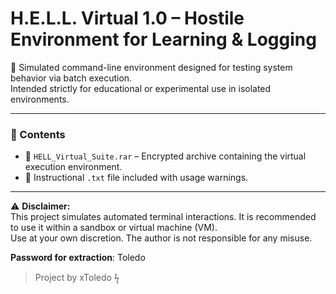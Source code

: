# H.E.L.L. Virtual 1.0 – Hostile Environment for Learning & Logging

🧪 Simulated command-line environment designed for testing system behavior via batch execution.  
Intended strictly for educational or experimental use in isolated environments.

---

### 📁 Contents
- 🔹 `HELL_Virtual_Suite.rar` – Encrypted archive containing the virtual execution environment.
- 🔹 Instructional `.txt` file included with usage warnings.

---

⚠️ **Disclaimer:**  
This project simulates automated terminal interactions. It is recommended to use it within a sandbox or virtual machine (VM).  
Use at your own discretion. The author is not responsible for any misuse.

**Password for extraction**: Toledo

> Project by xToledo ϟ
